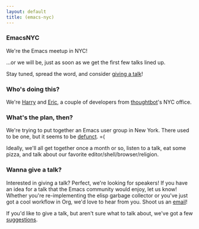 ```yaml
---
layout: default
title: (emacs-nyc)
---
```


### EmacsNYC

We're the Emacs meetup in NYC!

...or we will be, just as soon as we get the first few talks lined up.

Stay tuned, spread the word, and consider [giving a talk](#give-a-talk)!

### Who's doing this?

We're [Harry] and [Eric], a couple of developers from [thoughtbot]'s NYC office.

### What's the plan, then?

We're trying to put together an Emacs user group in New York. There used to be one, but it seems to be [defunct]. =(

Ideally, we'll all get together once a month or so, listen to a talk, eat some pizza, and talk about our favorite editor/shell/browser/religion.

### Wanna give a talk? <a name="give-a-talk"> </a>

Interested in giving a talk? Perfect, we're looking for speakers! If you have an idea for a talk that the Emacs community would enjoy, let us know! Whether you're re-implementing the elisp garbage collector or you've just got a cool workflow in Org, we'd love to hear from you. Shoot us an [email]!

If you'd like to give a talk, but aren't sure what to talk about, we've got a few [suggestions].

[Harry]: http://harryrschwartz.com
[Eric]: http://www.tabfugni.cc
[thoughtbot]: http://thoughtbot.com
[defunct]: http://www.meetup.com/Emacs-NYC/
[email]: mailto:admin@emacsnyc.org
[suggestions]: /talk-ideas.html
